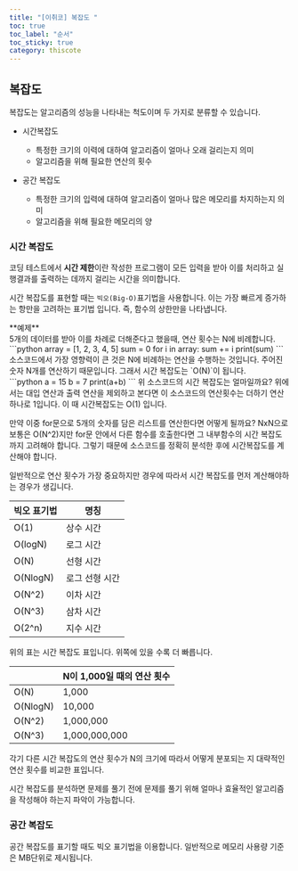 ```yaml
---
title: "[이취코] 복잡도 "
toc: true
toc_label: "순서"
toc_sticky: true
category: thiscote
---
```


##  복잡도

복잡도는 알고리즘의 성능을 나타내는 척도이며 두 가지로 분류할 수 있습니다.

- 시간복잡도

  - 특정한 크기의 이력에 대하여 알고리즘이 얼마나 오래 걸리는지 의미
  - 알고리즘을 위해 필요한 연산의 횟수

- 공간 복잡도

  - 특정한 크기의 입력에 대하여 알고리즘이 얼마나 많은 메모리를 차지하는지 의미
  - 알고리즘을 위해 필요한 메모리의 양

  

### 시간 복잡도

코딩 테스트에서 <span class="hly">**시간 제한**</span>이란 작성한 프로그램이 모든 입력을 받아 이를 처리하고 실행결과를 출력하는 데까지 걸리는 시간을 의미합니다.

시간 복잡도를 표현할 때는 `빅오(Big-O)`표기법을 사용합니다. 
이는 가장 빠르게 증가하는 항만을 고려하는 표기법 입니다. 즉, 함수의 상한만을 나타냅니다.

<div class="notice" markdown="1">
**예제**<br/>
5개의 데이터를 받아 이를 차례로 더해준다고 했을때, 연산 횟수는 N에 비례합니다.
```python
array = [1, 2, 3, 4, 5]
sum = 0
for i in array:
    sum += i
print(sum)
```
소스코드에서 가장 영향력이 큰 것은 N에 비례하는 연산을 수행하는 것입니다. 주어진 숫자 N개를 연산하기 때문입니다. 그래서 시간 복잡도는 `O(N)`이 됩니다.
</div>

<div class="notice" markdown="1">
```python
a = 15
b = 7
print(a+b)
```
위 소스코드의 시간 복잡도는 얼마일까요? 위에서는 대입 연산과 출력 연산을 제외하고 본다면 이 소스코드의 연산횟수는 더하기 연산 하나로 1입니다.
    이 때 시간복잡도는 O(1) 입니다.
</div>

만약 이중 for문으로 5개의 숫자를 담은 리스트를 연산한다면 어떻게 될까요? NxN으로 보통은 O(N^2)지만 for문 안에서 다른 함수를 호출한다면 그 내부함수의 시간 복잡도 까지 고려해야 합니다. 그렇기 때문에 <span class="hly">소스코드를 정확히 분석한 후에 시간복잡도를 계산</span>해야 합니다.



일반적으로 연산 횟수가 가장 중요하지만 경우에 따라서 시간 복잡도를 먼저 계산해야하는 경우가 생깁니다.

| 빅오 표기법 | 명칭           |
| ----------- | -------------- |
| O(1)        | 상수 시간      |
| O(logN)     | 로그 시간      |
| O(N)        | 선형 시간      |
| O(NlogN)    | 로그 선형 시간 |
| O(N^2)      | 이차 시간      |
| O(N^3)      | 삼차 시간      |
| O(2^n)      | 지수 시간      |

위의 표는 시간 복잡도 표입니다. 위쪽에 있을 수록 더 빠릅니다.

|          | N이 1,000일 때의 연산 횟수 |
| -------- | -------------------------- |
| O(N)     | 1,000                      |
| O(NlogN) | 10,000                     |
| O(N^2)   | 1,000,000                  |
| O(N^3)   | 1,000,000,000              |

각기 다른 시간 복잡도의 연산 횟수가 N의 크기에 따라서 어떻게 분포되는 지 대략적인  연산 횟수를 비교한 표입니다.

시간 복잡도를 분석하면 문제를 풀기 전에 문제를 풀기 위해 얼마나 효율적인 알고리즘을 작성해야 하는지 파악이 가능합니다.



### 공간 복잡도

공간 복잡도를 표기할 때도 빅오 표기법을 이용합니다.
일반적으로 메모리 사용량 기준은 MB단위로 제시됩니다.

